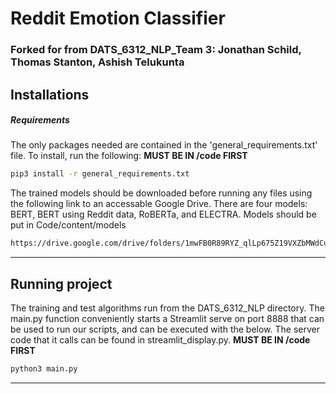 # Reddit Emotion Classifier


### Forked for from DATS_6312_NLP_Team 3: Jonathan Schild, Thomas Stanton, Ashish Telukunta

## Installations

##### Requirements

The only packages needed are contained in the 'general_requirements.txt' file.
To install, run the following:
**MUST BE IN /code FIRST**

```bash
pip3 install -r general_requirements.txt
```

The trained models should be downloaded before running any files using the following link to an accessable Google Drive. There are four models: BERT, BERT using Reddit data, RoBERTa, and ELECTRA. Models should be put in Code/content/models

```bash
https://drive.google.com/drive/folders/1mwFB0R89RYZ_qlLp675Z19VXZbMWdCuK?usp=sharing
```

---

## Running project

The training and test algorithms run from the DATS_6312_NLP directory. The main.py function conveniently starts a Streamlit serve on port 8888 that can be used to run our scripts, and can be executed with the below. The server code that it calls can be found in streamlit_display.py.
**MUST BE IN /code FIRST**

```bash
python3 main.py
```

---

